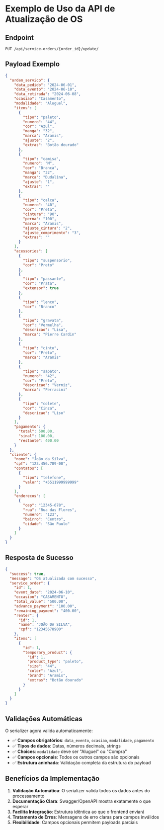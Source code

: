 # Exemplo de Uso da API de Atualização de OS

## Endpoint
```
PUT /api/service-orders/{order_id}/update/
```

## Payload Exemplo

```json
{
  "ordem_servico": {
    "data_pedido": "2024-06-01",
    "data_evento": "2024-06-10",
    "data_retirada": "2024-06-08",
    "ocasiao": "Casamento",
    "modalidade": "Aluguel",
    "itens": [
      {
        "tipo": "paleto",
        "numero": "44",
        "cor": "Azul",
        "manga": "32",
        "marca": "Aramis",
        "ajuste": "2",
        "extras": "Botão dourado"
      },
      {
        "tipo": "camisa",
        "numero": "M",
        "cor": "Branca",
        "manga": "32",
        "marca": "Dudalina",
        "ajuste": "1",
        "extras": ""
      },
      {
        "tipo": "calca",
        "numero": "40",
        "cor": "Preta",
        "cintura": "90",
        "perna": "100",
        "marca": "Aramis",
        "ajuste_cintura": "2",
        "ajuste_comprimento": "3",
        "extras": ""
      }
    ],
    "acessorios": [
      {
        "tipo": "suspensorio",
        "cor": "Preto"
      },
      {
        "tipo": "passante",
        "cor": "Prata",
        "extensor": true
      },
      {
        "tipo": "lenco",
        "cor": "Branco"
      },
      {
        "tipo": "gravata",
        "cor": "Vermelha",
        "descricao": "Lisa",
        "marca": "Pierre Cardin"
      },
      {
        "tipo": "cinto",
        "cor": "Preto",
        "marca": "Aramis"
      },
      {
        "tipo": "sapato",
        "numero": "42",
        "cor": "Preto",
        "descricao": "Verniz",
        "marca": "Ferracini"
      },
      {
        "tipo": "colete",
        "cor": "Cinza",
        "descricao": "Liso"
      }
    ],
    "pagamento": {
      "total": 500.00,
      "sinal": 100.00,
      "restante": 400.00
    }
  },
  "cliente": {
    "nome": "João da Silva",
    "cpf": "123.456.789-00",
    "contatos": [
      {
        "tipo": "telefone",
        "valor": "+5511999999999"
      }
    ],
    "enderecos": [
      {
        "cep": "12345-678",
        "rua": "Rua das Flores",
        "numero": "123",
        "bairro": "Centro",
        "cidade": "São Paulo"
      }
    ]
  }
}
```

## Resposta de Sucesso

```json
{
  "success": true,
  "message": "OS atualizada com sucesso",
  "service_order": {
    "id": 1,
    "event_date": "2024-06-10",
    "occasion": "CASAMENTO",
    "total_value": "500.00",
    "advance_payment": "100.00",
    "remaining_payment": "400.00",
    "renter": {
      "id": 1,
      "name": "JOÃO DA SILVA",
      "cpf": "12345678900"
    },
    "items": [
      {
        "id": 1,
        "temporary_product": {
          "id": 1,
          "product_type": "paleto",
          "size": "44",
          "color": "Azul",
          "brand": "Aramis",
          "extras": "Botão dourado"
        }
      }
    ]
  }
}
```

## Validações Automáticas

O serializer agora valida automaticamente:

- ✅ **Campos obrigatórios**: `data_evento`, `ocasiao`, `modalidade`, `pagamento`
- ✅ **Tipos de dados**: Datas, números decimais, strings
- ✅ **Choices**: `modalidade` deve ser "Aluguel" ou "Compra"
- ✅ **Campos opcionais**: Todos os outros campos são opcionais
- ✅ **Estrutura aninhada**: Validação completa da estrutura do payload

## Benefícios da Implementação

1. **Validação Automática**: O serializer valida todos os dados antes do processamento
2. **Documentação Clara**: Swagger/OpenAPI mostra exatamente o que esperar
3. **Facilita Integração**: Estrutura idêntica ao que o frontend enviará
4. **Tratamento de Erros**: Mensagens de erro claras para campos inválidos
5. **Flexibilidade**: Campos opcionais permitem payloads parciais
